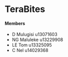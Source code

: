 # TeraBites

#### Members
* D Mulugisi  u13071603
* NG Maluleke	u13229908
* LE Tom	    u13325095
* C Nel       u14029368
